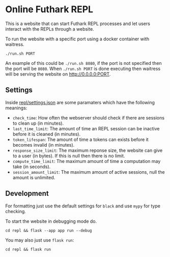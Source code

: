 # Online Futhark REPL
This is a website that can start Futhark REPL processes and let users interact with the REPLs through a website.

To run the website with a specific port using a docker container with waitress.
```
./run.sh PORT
```
An example of this could be `./run.sh 8080`, if the port is not specified then the port will be `8080`.
When `./run.sh PORT` is done executing then waitress will be serving the website on http://0.0.0.0:PORT.

## Settings
Inside [repl/settings.json](repl/settings.json) are some paramaters which have the following meanings:

* `check_time`: How often the webserver should check if there are sessions to clean up (in minutes). 
* `last_time_limit`: The amount of time an REPL session can be inactive before it is cleaned (in minutes).
* `token_lifespan`: The amount of time a tokens can exists before it becomes invalid (in minutes).
* `response_size_limit`: The maximum reponse size, the website can give to a user (in bytes). If this is null then there is no limit.
* `compute_time_limit`: The maximum amount of time a computation may take (in seconds).
* `session_amount_limit`: The maximum amount of active sessions, null the amount is unlimited.

## Development
For formatting just use the default settings for `black` and use `mypy` for type checking.

To start the website in debugging mode do.
```
cd repl && flask --app app run --debug
```
You may also just use `flask run`:
```
cd repl && flask run
```